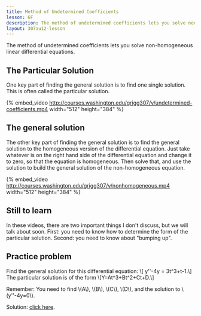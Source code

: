 ```yaml
---
title: Method of Undetermined Coefficients
lesson: 6F
description: The method of undetermined coefficients lets you solve non-homogeneous linear differential equations. Section 3.5.
layout: 307au12-lesson
---
```


The method of undetermined coefficients lets you solve non-homogeneous linear differential equations.

## The Particular Solution

One key part of finding the general solution is to find one single solution. This is often called the particular solution.

{% embed_video http://courses.washington.edu/grigg307/v/undetermined-coefficients.mp4 width="512" height="384" %}


## The general solution

The other key part of finding the general solution is to find the general solution to the homogeneous version of the differential equation. Just take whatever is on the right hand side of the differential equation and change it to zero, so that the equation is homogeneous. Then solve that, and use the solution to build the general solution of the non-homogeneous equation.

{% embed_video http://courses.washington.edu/grigg307/v/nonhomogeneous.mp4 width="512" height="384" %}

## Still to learn

In these videos, there are two important things I don't discuss, but we will talk about soon. First: you need to know how to determine the form of the particular solution. Second: you need to know about "bumping up".

## Practice problem

Find the general solution for this differential equation:
\\[ y\'\'-4y = 3t^3+t-1.\\]
The particular solution is of the form
\\[Y=At^3+Bt^2+Ct+D.\\]

Remember: You need to find \\(A\\), \\(B\\), \\(C\\), \\(D\\), and the solution to \\(y\'\'-4y=0\\).

Solution: [click here](http://www.wolframalpha.com/input/?i=y%27%27-4y+%3D+3t%5E3%2Bt-1%2C+y%280%29%3D1%2F4%2C+y%27%280%29%3D-11%2F8).
